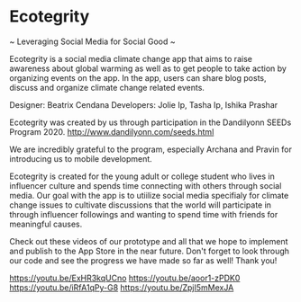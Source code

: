 # Ecotegrity

~ Leveraging Social Media for Social Good ~

Ecotegrity is a social media climate change app that aims to raise awareness about global warming as well as to get people to take action by organizing events on the app. In the app, users can share blog posts, discuss and organize climate change related events.

Designer: Beatrix Cendana
Developers: Jolie Ip, Tasha Ip, Ishika Prashar

Ecotegrity was created by us through participation in the Dandilyonn SEEDs Program 2020. 
http://www.dandilyonn.com/seeds.html

We are incredibly grateful to the program, especially Archana and Pravin for introducing us to mobile development.

Ecotegrity is created for the young adult or college student who lives in influencer culture and spends time connecting with others through social media. Our goal with the app is to utiilize social media specifialy for climate change issues to cultivate discussions that the world will participate in through influencer followings and wanting to spend time with friends for meaningful causes.

Check out these videos of our prototype and all that we hope to implement and publish to the App Store in the near future. Don't forget to look through our code and see the progress we have made so far as well! Thank you! 

https://youtu.be/ExHR3kqUCno
https://youtu.be/aoor1-zPDK0
https://youtu.be/iRfA1qPy-G8
https://youtu.be/ZpjI5mMexJA
